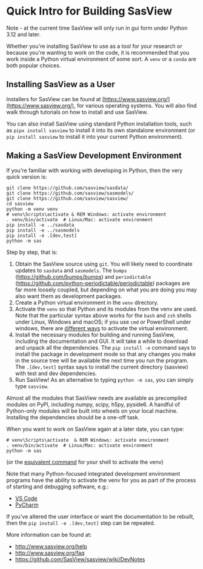 # Quick Intro for Building SasView

Note - at the current time SasView will only run in gui form under Python 3.12
and later.

Whether you're installing SasView to use as a tool for your research or
because you're wanting to work on the code, it is recommended that you
work inside a Python virtual environment of some sort.
A `venv` or a `conda` are both popular choices.

## Installing SasView as a User

Installers for SasView can be found at [https://www.sasview.org/](https://www.sasview.org/),
for various operating systems. You will also find walk through tutorials on how to install and use SasView.

You can also install SasView using standard Python installation tools,
such as `pipx install sasview` to install it into its own standalone
environment (or `pip install sasview` to install it into your current Python
environment).


## Making a SasView Development Environment

If you're familiar with working with developing in Python, then the
very quick version is:

```shell
git clone https://github.com/sasview/sasdata/
git clone https://github.com/sasview/sasmodels/
git clone https://github.com/sasview/sasview/
cd sasview
python -m venv venv
# venv\Scripts\activate & REM Windows: activate environment
. venv/bin/activate  # Linux/Mac: activate environment
pip install -e ../sasdata
pip install -e ../sasmodels
pip install -e .[dev,test]
python -m sas
```

Step by step, that is:

 1. Obtain the SasView source using `git`. You will likely need to coordinate
    updates to `sasdata` and `sasmodels`. The
    `bumps` (https://github.com/bumps/bumps) and
    `periodictable` (https://github.com/python-periodictable/periodictable)
    packages are far more loosely coupled, but depending on what you are
    doing you may also want them as development packages.
 1. Create a Python virtual environment in the `venv` directory.
 1. Activate the `venv` so that Python and its modules from the venv are used.
    Note that the particular syntax above works for the `bash` and `zsh` shells under Linux, Windows and macOS;
    if you use `cmd` or PowerShell under windows, there are
    [different ways](https://packaging.python.org/en/latest/guides/installing-using-pip-and-virtual-environments/#create-and-use-virtual-environments)
    to activate the virtual environment.
 1. Install the necessary modules for building and running SasView, including the documentation and GUI.
    It will take a while to download and unpack all the dependencies.
    The `pip install -e` command says to install the package in development mode
    so that any changes you make in the source tree will be available the
    next time you run the program. The `.[dev,test]` syntax says to install
    the current directory (sasview) with test and dev dependencies.
 1. Run SasView! As an alternative to typing `python -m sas`, you can simply type `sasview`.

Almost all the modules that SasView needs are available as precompiled modules
on PyPI, including numpy, scipy, h5py, pyside6. A handful of Python-only
modules will be built into wheels on your local machine. Installing the
dependencies should be a one-off task.

When you want to work on SasView again at a later date, you can type:

```shell
# venv\Scripts\activate  & REM Windows: activate environment
. venv/bin/activate  # Linux/Mac: activate environment
python -m sas
```

(or the [equivalent command](https://packaging.python.org/en/latest/guides/installing-using-pip-and-virtual-environments/#create-and-use-virtual-environments) for your shell to activate the venv)

Note that many Python-focused integrated development environment programs have the
ability to activate the venv for you as part of the process of starting and
debugging software, e.g.:

 - [VS Code](https://code.visualstudio.com/docs/python/environments)
 - [PyCharm](https://www.jetbrains.com/help/pycharm/creating-virtual-environment.html)

If you've altered the user interface or want the documentation to be rebuilt,
then the `pip install -e .[dev,test]` step can be repeated.


More information can be found at:

 - http://www.sasview.org/help
 - http://www.sasview.org/faq
 - https://github.com/SasView/sasview/wiki/DevNotes
